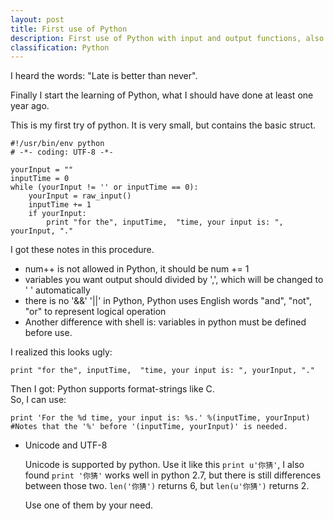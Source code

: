 ```yaml
---
layout: post
title: First use of Python
description: First use of Python with input and output functions, also learned about while, if and logic operator and, or, not.
classification: Python
---
```


I heard the words: "Late is better than never".

Finally I start the learning of Python, what I should have done at least one year ago.  

This is my first try of python. It is very small, but contains the basic struct.

```
#!/usr/bin/env python
# -*- coding: UTF-8 -*-

yourInput = ""
inputTime = 0
while (yourInput != '' or inputTime == 0):
    yourInput = raw_input()
    inputTime += 1
    if yourInput:
        print "for the", inputTime,  "time, your input is: ", yourInput, "."
```

I got these notes in this procedure.

* num++ is not allowed in Python, it should be num += 1
* variables you want output should divided by ',', which will be changed to ' ' automatically
* there is no '&&' '||' in Python, Python uses English words "and", "not", "or" to represent logical operation
* Another difference with shell is: variables in python must be defined before use.

I realized this looks ugly:

```
print "for the", inputTime,  "time, your input is: ", yourInput, "."
```

Then I got: Python supports format-strings like C.  
So, I can use:

```
print 'For the %d time, your input is: %s.' %(inputTime, yourInput)
#Notes that the '%' before '(inputTime, yourInput)' is needed.
```

* Unicode and UTF-8

	Unicode is supported by python. Use it like this `print u'你猜'`, I also found `print '你猜'` works well in python 2.7, but there is still differences between those two. `len('你猜')` returns 6, but `len(u'你猜')` returns 2.

	Use one of them by your need.
